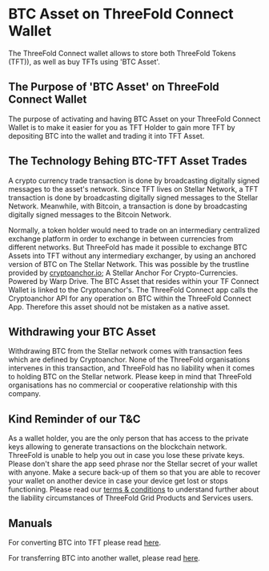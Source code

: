 # BTC Asset on ThreeFold Connect Wallet

The ThreeFold Connect wallet allows to store both ThreeFold Tokens (TFT)), as well as buy TFTs using 'BTC Asset'. 


##  The Purpose of 'BTC Asset' on ThreeFold Connect Wallet

The purpose of activating and having BTC Asset on your ThreeFold Connect Wallet is to make it easier for you as TFT Holder to gain more TFT by depositing BTC into the wallet and trading it into TFT Asset. 

## The Technology Behing BTC-TFT Asset Trades

A crypto currency trade transaction is done by broadcasting digitally signed messages to the asset's network. Since TFT lives on Stellar Network, a TFT transaction is done by broadcasting digitally signed messages to the Stellar Network. Meanwhile, with Bitcoin, a transaction is done by broadcasting digitally signed messages to the Bitcoin Network.

Normally, a token holder would need to trade on an intermediary centralized exchange platform in order to exchange in between currencies from different networks.  But ThreeFold has made it possible to exchange BTC Assets into TFT without any intermediary exchanger, by using an anchored version of BTC on The Stellar Network. This was possible by the trustline provided by [cryptoanchor.io](cryptoanchor.io); A Stellar Anchor For Crypto-Currencies.
Powered by Warp Drive. The BTC Asset that resides within your TF Connect Wallet is linked to the Cryptoanchor's. The ThreeFold Connect app calls the Cryptoanchor API for any operation on BTC within the ThreeFold Connect App. Therefore this asset should not be mistaken as a native asset. 

## Withdrawing your BTC Asset

Withdrawing BTC from the Stellar network comes with transaction fees which are defined by Cryptoanchor. None of the ThreeFold organisations intervenes in this transaction, and ThreeFold has no liability when it comes to holding BTC on the Stellar network. Please keep in mind that ThreeFold organisations has no commercial or cooperative relationship with this company.

## Kind Reminder of our T&C

As a wallet holder, you are the only person that has access to the private keys allowing to generate transactions on the blockchain network. ThreeFold is unable to help you out in case you lose these private keys. Please don't share the app seed phrase nor the Stellar secret of your wallet with anyone. Make a secure back-up of them so that you are able to recover your wallet on another device in case your device get lost or stops functioning. Please read our [terms & conditions](https://wiki.threefold.io/#/legal__terms_conditions_griduser) to understand further about the liability circumstances of ThreeFold Grid Products and Services users.

## Manuals

For converting BTC into TFT please read [here](threefold_connect_btc). 

For transferring BTC into another wallet, please read [here](btc_withdrawal). 
